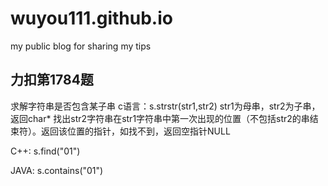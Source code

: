 # wuyou111.github.io
my public blog 
for sharing my tips

## 力扣第1784题

求解字符串是否包含某子串
c语言：s.strstr(str1,str2) 
str1为母串，str2为子串，返回char* 
找出str2字符串在str1字符串中第一次出现的位置（不包括str2的串结束符）。返回该位置的指针，如找不到，返回空指针NULL

C++: s.find("01")

JAVA: s.contains("01")



